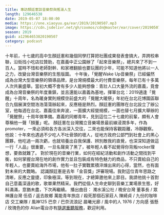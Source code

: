 ```yaml
---
title: 專訪顏廷憲談音樂祭與搖滾人生
length: 129646538
date: 2019-05-07 18:00:00
media: https://one.xiaoyuu.ga/ear/2019/20190507.mp3
image: https://cdn.jsdelivr.net/gh/coxmos/cdn@master/ear/cover/20190507.jpeg
season: 2019
guid: a12964653820190507
category: podcast
---
```


十年前，十七歲的高中生顏廷憲和幾個同學打算把社團成果發表會搞大，弄跨校串聯，沿街找小吃店拉贊助，在嘉義中正公園辦了「起來音樂祭」，總共來了不到一百人。當時不惜和老師對幹、和家裡翻臉也要玩團的少年，可能不知道他將以一人之力，改變台灣音樂祭的生態版圖。
十年後，「覺醒Wake Up音樂祭」已經儼然成為台灣大型音樂祭的領導品牌，是台灣規模最大的付費音樂祭，每年已有十多萬人次共襄盛舉。當初大概不會有多少人能夠想像：青壯人口大量外流的嘉義，竟會成為台灣音樂祭的年度重鎮，並且還能以嘉義為基地，揮軍台北：2019適逢「覺醒」十周年，名為暖身實則規模空前盛大的「覺醒大暖祭」年初在台北花博園區聯合九個展演空間浩浩蕩蕩辦起來，反應極是熱烈。顏廷憲的團隊在台北設立了辦公室，他每週在台北、嘉義往來奔波，一面擴大經營規模，一面也替七月擴大舉辦的「覺醒祭」十周年做準備。嘉義的同鄉青年，見到這位二十七歲的前輩，頗有人會尊稱他一聲「顏董」呢。
顏廷憲在台灣獨立音樂場景最前線浸潤多年，作為promoter，一來必須和各方各派深入交往，二來也能保持客觀距離，冷靜觀察。他說：十年來也遇過不少吃人不吐骨頭的壞人，從地方政府公部門到社會上的黑心團夥，他吃過一兩次虧，也就培養出自我保護、辨別敵我的直覺，也深深知道做這一行「人品」很重要，一旦名聲臭了黑了，被年輕人看不起覺得你背叛rocker理想，要救就難了。
對於現在的音樂行業，如何在經紀活動和創作活動之間找到平衡，如何掌握台灣在地的創作實力並且包裝成有特色魅力的商品，不只賣給自己的年輕人，也要賣給海外市場，他有一肚子實戰累積淬煉出來的心得，當然，也有面對未來的大戰略。
認識顏廷憲是去年「金音獎」評審現場。我對這位青年思路之清晰，反應之靈捷，印象極深。等到現在，才總算邀他來上節目。我請他挑十首對自己意義深遠的歌，歌單果然精采。我們從個人生命史聊到音樂工業場景生態，好料滿滿，意猶未盡，下次再繼續。
播出曲目：
濁水溪公社 / 晚安台灣
董事長 / 眾神護台灣
伍佰 / 返去故鄉
萬能青年旅店 / 殺死那個石家莊人
陳綺貞 / 九份的咖啡店
交工樂隊 / 風神125
巴奈 / 巴奈流浪記
晨曦光廊 / 風中的人
1976 / 方向感
張懸 / 玫瑰色的你
Alian電台亦有<a href="http://alian963.ipcf.org.tw/programs_view.php">隨選重聽服務</a>，歡迎利用。

